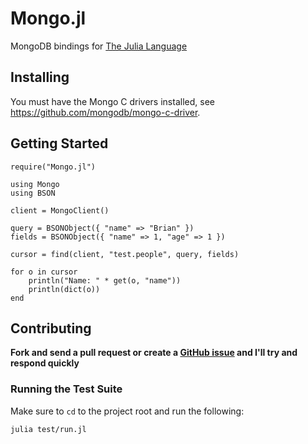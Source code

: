Mongo.jl
========

MongoDB bindings for [The Julia Language](http://julialang.org/)


Installing
----------

You must have the Mongo C drivers installed, see <https://github.com/mongodb/mongo-c-driver>.


Getting Started
---------------

    require("Mongo.jl")

    using Mongo
    using BSON

    client = MongoClient()

    query = BSONObject({ "name" => "Brian" })
    fields = BSONObject({ "name" => 1, "age" => 1 })

    cursor = find(client, "test.people", query, fields)

    for o in cursor
        println("Name: " * get(o, "name"))
        println(dict(o))
    end


Contributing
------------

**Fork and send a pull request or create a [GitHub issue](https://github.com/Lytol/Mongo.jl/issues) and I'll try and respond quickly**

### Running the Test Suite

Make sure to `cd` to the project root and run the following:

    julia test/run.jl

